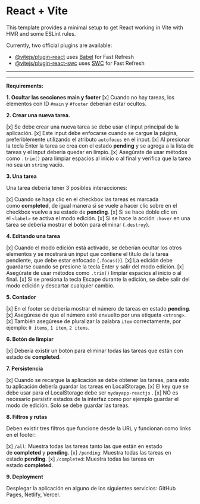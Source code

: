 # React + Vite

This template provides a minimal setup to get React working in Vite with HMR and some ESLint rules.

Currently, two official plugins are available:

- [@vitejs/plugin-react](https://github.com/vitejs/vite-plugin-react/blob/main/packages/plugin-react/README.md) uses [Babel](https://babeljs.io/) for Fast Refresh
- [@vitejs/plugin-react-swc](https://github.com/vitejs/vite-plugin-react-swc) uses [SWC](https://swc.rs/) for Fast Refresh


--------------------------------------------------------------------------------------------------------------------------------------------------
--------------------------------------------------------------------------------------------------------------------------------------------------

**Requirements:**

**1. Ocultar las secciones main y footer**
[x] Cuando no hay tareas, los elementos con ID `#main` y `#footer` deberían estar ocultos.

**2. Crear una nueva tarea.**

[x] Se debe crear una nueva tarea se debe usar el input principal de la aplicación.
[x] Este input debe enfocarse cuando se cargue la página, preferiblemente utilizando el atributo `autofocus` en el input.
[x] Al presionar la tecla Enter la tarea se crea con el estado **pending** y se agrega a la lista de tareas y el input debería quedar en limpio.
[x] Asegúrate de usar métodos como `.trim()` para limpiar espacios al inicio o al final y verifica que la tarea no sea un `string` vacío.

**3. Una tarea**

Una tarea debería tener 3 posibles interacciones:

[x] Cuando se haga clic en el checkbox las tareas es marcada como **completed**, de igual manera si se vuele a hacer clic sobre en el checkbox vuelve a su estado de **pending**.
[x] Si se hace doble clic en el `<label>` se activa el modo edición.
[x] Si se hace la acción `:hover` en una tarea se debería mostrar el botón para eliminar (`.destroy`).

**4. Editando una tarea**

[x] Cuando el modo edición está activado, se deberían ocultar los otros elementos y se mostrará un input que contiene el título de la tarea pendiente, que debe estar enfocado (`.focus()`).
[x] La edición debe guardarse cuando se presione la tecla Enter y salir del modo edición.
[x] Asegúrate de usar métodos como `.trim()` limpiar espacios al inicio o al final.
[x] Si se presiona la tecla Escape durante la edición, se debe salir del modo edición y descartar cualquier cambio.

**5. Contador**

[x] En el footer se debería mostrar el número de tareas en estado **pending**.
[x] Asegúrese de que el número esté envuelto por una etiqueta `<strong>`.
[x] También asegúrese de pluralizar la palabra `item` correctamente, por ejemplo: `0 items`, `1 item`, `2 items`.

**6. Botón de limpiar**

[x] Debería existir un botón para eliminar todas las tareas que están con estado de **completed**.

**7. Persistencia**

[x] Cuando se recargue la aplicación se debe obtener las tareas, para esto tu aplicación debería guardar las tareas en LocalStorage.
[x] El key que se debe usar para el LocalStorage debe ser `mydayapp-reactjs` .
[x] NO es necesario persistir estados de la interfaz como por ejemplo guardar el modo de edición. Solo se debe guardar las tareas.

**8. Filtros y rutas**

Deben existir tres filtros que funcione desde la URL y funcionan como links en el footer:

[x] `/all`: Muestra todas las tareas tanto las que están en estado de **completed** y **pending**.
[x] `/pending`: Muestra todas las tareas en estado **pending**.
[x] `/completed`: Muestra todas las tareas en estado **completed**.

**9. Deployment**

Desplegar la aplicación en alguno de los siguientes servicios: GitHub Pages, Netlify, Vercel.